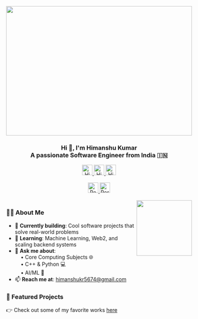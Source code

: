 <div align="center">
  <img height="350" width="100%" src="https://mir-s3-cdn-cf.behance.net/project_modules/hd/228735137119811.62054724baf0b.gif" />
</div>

<h3 align="center">Hi 👋, I'm Himanshu Kumar<br/>A passionate Software Engineer from India 🇮🇳</h3>

<div align="center">
  <a href="https://x.com/iwnl_himanshu" target="_blank">
    <img src="https://img.shields.io/static/v1?message=Twitter&logo=twitter&label=&color=1DA1F2&logoColor=white&labelColor=&style=for-the-badge" height="28" alt="Himanshu Kumar's Twitter" />
  </a>
  <a href="https://www.instagram.com/_himanshu.1721/?next=%2F" target="_blank">
    <img src="https://img.shields.io/static/v1?message=Instagram&logo=instagram&label=&color=E4405F&logoColor=white&labelColor=&style=for-the-badge" height="28" alt="Himanshu Kumar's Instagram" />
  </a>
  <a href="https://www.linkedin.com/in/himanshu32" target="_blank">
    <img src="https://img.shields.io/static/v1?message=LinkedIn&logo=linkedin&label=&color=0077B5&logoColor=white&labelColor=&style=for-the-badge" height="28" alt="Himanshu Kumar's LinkedIn profile" />
  </a>
</div>

<br/>

<div align="center">
  <a href="https://your-resume-link.com" target="_blank">
    <img src="https://img.shields.io/badge/Resume-Download-blue?style=for-the-badge&logo=adobeacrobatreader&logoColor=white" height="28" alt="Resume Button" />
  </a>
  <a href="https://himanshukr07.vercel.app" target="_blank">
    <img src="https://img.shields.io/badge/Portfolio-Visit-black?style=for-the-badge&logo=firefoxbrowser&logoColor=white" height="28" alt="Portfolio Button" />
  </a>
</div>

<br/>

<img align="right" height="150" src="https://media2.giphy.com/media/RbDKaczqWovIugyJmW/giphy.gif?cid=ecf05e47i9m6ioojn0mf1eoget28q5ptrm4lx4ec64syfaba&ep=v1_gifs_search&rid=giphy.gif&ct=g" />

### 👨‍💻 About Me

- 🔭 **Currently building**: Cool software projects that solve real-world problems  
- 🌱 **Learning**: Machine Learning, Web2, and scaling backend systems  
- 💬 **Ask me about**:  
  &nbsp;&nbsp;&nbsp;&nbsp;• Core Computing Subjects 🌐  
  &nbsp;&nbsp;&nbsp;&nbsp;• C++ & Python 💻  
  &nbsp;&nbsp;&nbsp;&nbsp;• AI/ML 🤖  
- 📫 **Reach me at**: himanshukr5674@gmail.com  


### 📂 Featured Projects

👉 Check out some of my favorite works [here](https://himanshukr07.vercel.app)
